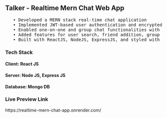 <h2>Talker - Realtime Mern Chat Web App</h2>
<pre>
   • Developed a MERN stack real-time chat application
   • Implemented JWT-based user authentication and encrypted password protection with bcryptjs 
   • Enabled one-on-one and group chat functionalities with real-time notifications using socket.io 
   • Added features for user search, friend addition, group creation, and management by group admins 
   • Built with ReactJS, NodeJS, ExpressJS, and styled with ChakraUI for full responsiveness.</pre>
   
<h3>Tech Stack</h3>
<h4><b>Client:</b> React JS
<h4><b>Server:</b> Node JS, Express JS
<h4><b>Database:</b> Mongo DB

<h3>Live Preview Link</h3>
<a>https://realtime-mern-chat-app.onrender.com/</a>

